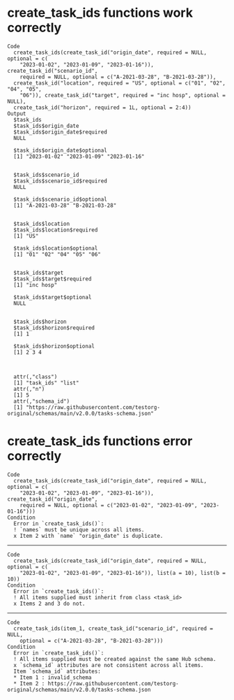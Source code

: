 # create_task_ids functions work correctly

    Code
      create_task_ids(create_task_id("origin_date", required = NULL, optional = c(
        "2023-01-02", "2023-01-09", "2023-01-16")), create_task_id("scenario_id",
        required = NULL, optional = c("A-2021-03-28", "B-2021-03-28")),
      create_task_id("location", required = "US", optional = c("01", "02", "04", "05",
        "06")), create_task_id("target", required = "inc hosp", optional = NULL),
      create_task_id("horizon", required = 1L, optional = 2:4))
    Output
      $task_ids
      $task_ids$origin_date
      $task_ids$origin_date$required
      NULL
      
      $task_ids$origin_date$optional
      [1] "2023-01-02" "2023-01-09" "2023-01-16"
      
      
      $task_ids$scenario_id
      $task_ids$scenario_id$required
      NULL
      
      $task_ids$scenario_id$optional
      [1] "A-2021-03-28" "B-2021-03-28"
      
      
      $task_ids$location
      $task_ids$location$required
      [1] "US"
      
      $task_ids$location$optional
      [1] "01" "02" "04" "05" "06"
      
      
      $task_ids$target
      $task_ids$target$required
      [1] "inc hosp"
      
      $task_ids$target$optional
      NULL
      
      
      $task_ids$horizon
      $task_ids$horizon$required
      [1] 1
      
      $task_ids$horizon$optional
      [1] 2 3 4
      
      
      
      attr(,"class")
      [1] "task_ids" "list"    
      attr(,"n")
      [1] 5
      attr(,"schema_id")
      [1] "https://raw.githubusercontent.com/testorg-original/schemas/main/v2.0.0/tasks-schema.json"

# create_task_ids functions error correctly

    Code
      create_task_ids(create_task_id("origin_date", required = NULL, optional = c(
        "2023-01-02", "2023-01-09", "2023-01-16")), create_task_id("origin_date",
        required = NULL, optional = c("2023-01-02", "2023-01-09", "2023-01-16")))
    Condition
      Error in `create_task_ids()`:
      ! `names` must be unique across all items.
      x Item 2 with `name` "origin_date" is duplicate.

---

    Code
      create_task_ids(create_task_id("origin_date", required = NULL, optional = c(
        "2023-01-02", "2023-01-09", "2023-01-16")), list(a = 10), list(b = 10))
    Condition
      Error in `create_task_ids()`:
      ! All items supplied must inherit from class <task_id>
      x Items 2 and 3 do not.

---

    Code
      create_task_ids(item_1, create_task_id("scenario_id", required = NULL,
        optional = c("A-2021-03-28", "B-2021-03-28")))
    Condition
      Error in `create_task_ids()`:
      ! All items supplied must be created against the same Hub schema.
      x `schema_id` attributes are not consistent across all items.
      Item `schema_id` attributes:
      * Item 1 : invalid_schema
      * Item 2 : https://raw.githubusercontent.com/testorg-original/schemas/main/v2.0.0/tasks-schema.json

